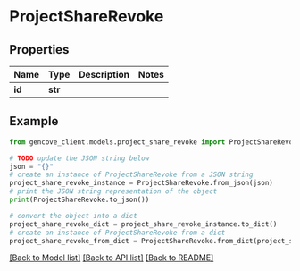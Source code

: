 # ProjectShareRevoke


## Properties

Name | Type | Description | Notes
------------ | ------------- | ------------- | -------------
**id** | **str** |  |

## Example

```python
from gencove_client.models.project_share_revoke import ProjectShareRevoke

# TODO update the JSON string below
json = "{}"
# create an instance of ProjectShareRevoke from a JSON string
project_share_revoke_instance = ProjectShareRevoke.from_json(json)
# print the JSON string representation of the object
print(ProjectShareRevoke.to_json())

# convert the object into a dict
project_share_revoke_dict = project_share_revoke_instance.to_dict()
# create an instance of ProjectShareRevoke from a dict
project_share_revoke_from_dict = ProjectShareRevoke.from_dict(project_share_revoke_dict)
```
[[Back to Model list]](../README.md#documentation-for-models) [[Back to API list]](../README.md#documentation-for-api-endpoints) [[Back to README]](../README.md)
